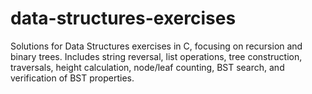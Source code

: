 # data-structures-exercises
Solutions for Data Structures exercises in C, focusing on recursion and binary trees. Includes string reversal, list operations, tree construction, traversals, height calculation, node/leaf counting, BST search, and verification of BST properties.
